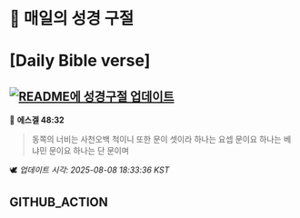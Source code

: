 # 🙏 매일의 성경 구절
# [Daily Bible verse]
## [![README에 성경구절 업데이트](https://github.com/DONGSUKA/first_test/actions/workflows/update-readme-bible.yml/badge.svg)](https://github.com/DONGSUKA/first_test/actions/workflows/update-readme-bible.yml)
<!-- START_BIBLE_VERSE -->
📖 **에스겔 48:32**
> 동쪽의 너비는 사천오백 척이니 또한 문이 셋이라 하나는 요셉 문이요 하나는 베냐민 문이요 하나는 단 문이며

🕊️ _업데이트 시각: 2025-08-08 18:33:36 KST_
  <!-- END_BIBLE_VERSE -->
## GITHUB_ACTION
